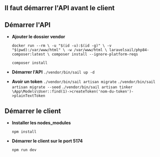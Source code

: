 **Il faut démarrer l'API avant le client**
----
**Démarrer l'API**
----
* **Ajouter le dossier vendor**

  `docker run --rm \
    -u "$(id -u):$(id -g)" \
    -v "$(pwd):/var/www/html" \
    -w /var/www/html \
    laravelsail/php84-composer:latest \
    composer install --ignore-platform-reqs`
  
  `composer install`

* **Démarrer l'API**
  `./vendor/bin/sail up -d`

* **Avoir un token**
  `./vendor/bin/sail artisan migrate`
  `./vendor/bin/sail artisan migrate --seed`
  `./vendor/bin/sail artisan tinker`
  `\App\Models\User::find(1)->createToken('nom-du-token')->plainTextToken`

**Démarrer le client**
----
* **Installer les nodes_modules**

  `npm install`
  
* **Démarrer le client sur le port 5174**

  `npm run dev`
